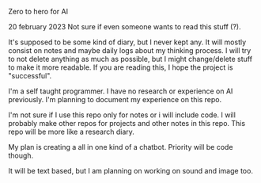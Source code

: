 Zero to hero for AI

20 february 2023
Not sure if even someone wants to read this stuff (?).

It's supposed to be some kind of diary, but I never kept any. It will mostly consist on notes and maybe daily logs about my thinking process. I will try to not delete anything as much as possible, but I might change/delete stuff to make it more readable.
If you are reading this, I hope the project is "successful".

I'm a self taught programmer. I have no research or experience on AI previously. I'm planning to document my experience on this repo.

I'm not sure if I use this repo only for notes or i will include code. I will probably make other repos for projects and other notes in this repo.
This repo will be more like a research diary.

My plan is creating a all in one kind of a chatbot. Priority will be code though.

It will be text based, but I am planning on working on sound and image too.

